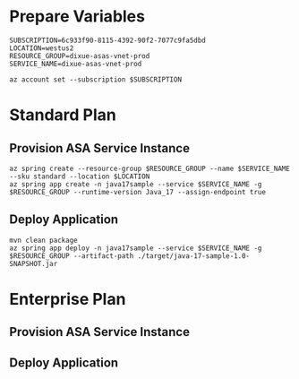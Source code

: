 # Prepare Variables
```shell
SUBSCRIPTION=6c933f90-8115-4392-90f2-7077c9fa5dbd
LOCATION=westus2
RESOURCE_GROUP=dixue-asas-vnet-prod
SERVICE_NAME=dixue-asas-vnet-prod

az account set --subscription $SUBSCRIPTION
```

# Standard Plan
## Provision ASA Service Instance
```shell
az spring create --resource-group $RESOURCE_GROUP --name $SERVICE_NAME --sku standard --location $LOCATION
az spring app create -n java17sample --service $SERVICE_NAME -g $RESOURCE_GROUP --runtime-version Java_17 --assign-endpoint true
```

## Deploy Application
```shell
mvn clean package
az spring app deploy -n java17sample --service $SERVICE_NAME -g $RESOURCE_GROUP --artifact-path ./target/java-17-sample-1.0-SNAPSHOT.jar
```
# Enterprise Plan
## Provision ASA Service Instance

## Deploy Application
